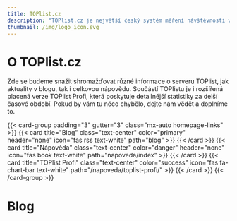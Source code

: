 ```yaml
---
title: TOPlist.cz
description: "TOPlist.cz je největší český systém měření návštěvnosti webů. Měříme více než 10 milionu návštěvníků ze všech zemí denně. Naše služby využívá více než 1 000 000 webů."
thumbnail: /img/logo_icon.svg
---
```

# O TOPlist.cz
Zde se budeme snažit shromažďovat různé informace o serveru TOPlist, jak aktuality v blogu, tak i celkovou nápovědu. Součástí TOPlistu je i rozšířená placená verze TOPlist Profi, která poskytuje detailnější statistiky za delší časové období. Pokud by vám tu něco chybělo, dejte nám vědět a doplníme to.

{{< card-group padding="3" gutter="3" class="mx-auto homepage-links" >}}
    {{< card title="Blog" class="text-center" color="primary" header="none" icon="fas rss text-white" path="blog" >}}
    {{< /card >}}
    {{< card title="Nápověda" class="text-center" color="danger" header="none" icon="fas book text-white" path="napoveda/index" >}}
    {{< /card >}}
    {{< card title="TOPlist Profi" class="text-center" color="success" icon="fas fa-chart-bar text-white" path="/napoveda/toplist-profi/" >}}
    {{< /card >}}
{{< /card-group >}}

# Blog